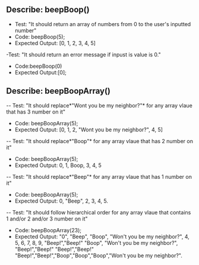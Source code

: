 ## Describe: beepBoop()

- Test: "It should return an array of numbers from 0 to the user's inputted number"
- Code: beepBoop(5);
- Expected Output: [0, 1, 2, 3, 4, 5]

-Test: "It should return an error message if inpust is value is 0."

- Code:beepBoop(0)
- Expected Output:[0];

## Describe: beepBoopArray()

-- Test: "It should replace*"Wont you be my neighbor?"* for any array vlaue that has 3 number on it"

- Code: beepBoopArray(5);
- Expected Output: [0, 1, 2, "Wont you be my neighbor?", 4, 5]

-- Test: "It should replace*"Boop"* for any array vlaue that has 2 number on it"

- Code: beepBoopArray(5);
- Expected Output: 0, 1, Boop, 3, 4, 5

-- Test: "It should replace*"Beep"* for any array vlaue that has 1 number on it"

- Code: beepBoopArray(5);
- Expected Output: 0, "Beep", 2, 3, 4, 5.

-- Test: "It should follow hierarchical order for any array vlaue that contains 1 and/or 2 and/or 3 number on it"

- Code: beepBoopArray(23);
- Expected Output: "0", "Beep", "Boop", "Won't you be my neighbor?", 4, 5, 6, 7, 8, 9, "Beep!","Beep!" "Boop", "Won't you be my neighbor?", "Beep!","Beep!" "Beep!","Beep!" "Beep!","Beep!","Boop","Boop","Boop","Won't you be my neighbor?".
